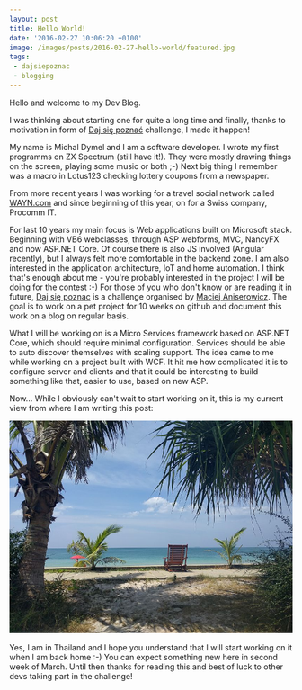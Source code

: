 ```yaml
---
layout: post
title: Hello World!
date: '2016-02-27 10:06:20 +0100'
image: /images/posts/2016-02-27-hello-world/featured.jpg
tags: 
 - dajsiepoznac
 - blogging
---
```

Hello and welcome to my Dev Blog.

I was thinking about starting one for quite a long time and finally, thanks to motivation in form of [Daj się poznać](http://dajsiepoznac.pl) challenge, I made it happen!

My name is Michal Dymel and I am a software developer. I wrote my first programms on ZX Spectrum (still have it!). They were mostly drawing things on the screen, playing some music or both ;-) Next big thing I remember was a macro in Lotus123 checking lottery coupons from a newspaper.


From more recent years I was working for a travel social network called [WAYN.com](http://www.wayn.com) and since beginning of this year, on for a Swiss company, Procomm IT.

For last 10 years my main focus is Web applications built on Microsoft stack. Beginning with VB6 webclasses, through ASP webforms, MVC, NancyFX and now ASP.NET Core. Of course there is also JS involved (Angular recently), but I always felt more comfortable in the backend zone. I am also interested in the application architecture, IoT and home automation.
I think that's enough about me - you're probably interested in the project I will be doing for the contest :-) For those of you who don't know or are reading it in future, [Daj się poznac](http://dajsiepoznac.pl) is a challenge organised by [Maciej Aniserowicz](http://devstyle.pl/). The goal is to work on a pet project for 10 weeks on github and document this work on a blog on regular basis.

What I will be working on is a Micro Services framework based on ASP.NET Core, which should require minimal configuration. Services should be able to auto discover themselves with scaling support. The idea came to me while working on a project built with WCF. It hit me how complicated it is to configure server and clients and that it could be interesting to build something like that, easier to use, based on new ASP.

Now... While I obviously can't wait to start working on it, this is my current view from where I am writing this post:

![Koh Lanta Long Beach](/images/posts/2016-02-27-hello-world/thailand-beach.jpg)

Yes, I am in Thailand and I hope you understand that I will start working on it when I am back home :-) You can expect something new here in second week of March.
Until then thanks for reading this and best of luck to other devs taking part in the challenge!
